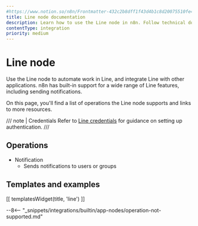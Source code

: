 ```yaml
---
#https://www.notion.so/n8n/Frontmatter-432c2b8dff1f43d4b1c8d20075510fe4
title: Line node documentation
description: Learn how to use the Line node in n8n. Follow technical documentation to integrate Line node into your workflows.
contentType: integration
priority: medium
---
```


# Line node

Use the Line node to automate work in Line, and integrate Line with other applications. n8n has built-in support for a wide range of Line features, including sending notifications. 

On this page, you'll find a list of operations the Line node supports and links to more resources.

/// note | Credentials
Refer to [Line credentials](/integrations/builtin/credentials/line/) for guidance on setting up authentication. 
///

## Operations

* Notification
    * Sends notifications to users or groups

## Templates and examples

<!-- see https://www.notion.so/n8n/Pull-in-templates-for-the-integrations-pages-37c716837b804d30a33b47475f6e3780 -->
[[ templatesWidget(title, 'line') ]]

--8<-- "_snippets/integrations/builtin/app-nodes/operation-not-supported.md"
